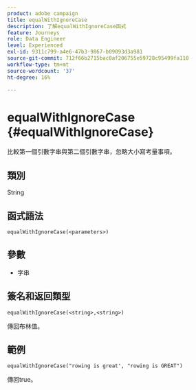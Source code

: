 ```yaml
---
product: adobe campaign
title: equalWithIgnoreCase
description: 了解equalWithIgnoreCase函式
feature: Journeys
role: Data Engineer
level: Experienced
exl-id: 9311c799-a4e6-47b3-9867-b09093d3a981
source-git-commit: 712f66b2715bac0af206755e59728c95499fa110
workflow-type: tm+mt
source-wordcount: '37'
ht-degree: 16%

---
```


# equalWithIgnoreCase {#equalWithIgnoreCase}

比較第一個引數字串與第二個引數字串，忽略大小寫考量事項。

## 類別

String

## 函式語法

`equalWithIgnoreCase(<parameters>)`

## 參數

* 字串

## 簽名和返回類型

`equalWithIgnoreCase(<string>,<string>)`

傳回布林值。

## 範例

`equalWithIgnoreCase("rowing is great', "rowing is GREAT")`

傳回true。
